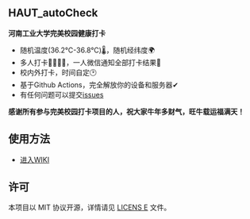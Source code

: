 ## HAUT_autoCheck

**河南工业大学完美校园健康打卡**
- 随机温度(36.2℃-36.8℃)🌡，随机经纬度🌍
- 多人打卡👨‍👩‍👧‍👧，一人微信通知全部打卡结果💬
- 校内外打卡，时间自定🕑
- 基于Github Actions，完全解放你的设备和服务器✔
- 有任何问题可以提交[issues](https://github.com/YooKing/HAUT_autoCheck/issues/new)  

**感谢所有参与完美校园打卡项目的人，祝大家牛年多财气，旺牛载运福满天！**
## 使用方法 
- [进入WIKI](https://github.com/YooKing/HAUT_autoCheck/wiki)

## 许可
本项目以 MIT 协议开源，详情请见 [LICENS  E](LICENSE) 文件。

